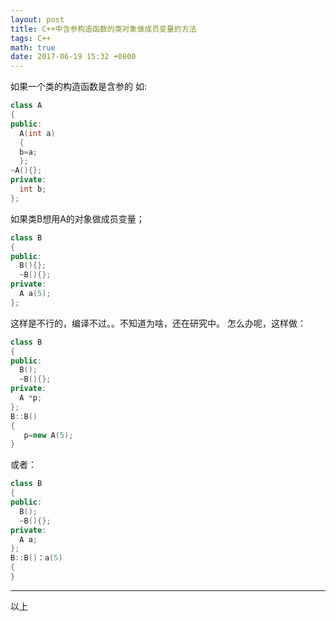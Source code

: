 ```yaml
---
layout: post
title: C++中含参构造函数的类对象做成员变量的方法
tags: C++
math: true
date: 2017-06-19 15:32 +0800
---
```



如果一个类的构造函数是含参的
如:
```c++
class A
{
public:
  A(int a)
  {
  b=a;
  };
~A(){};
private:
  int b;
};
```
如果类B想用A的对象做成员变量；
```c++
class B
{
public:
  B(){};
  ~B(){};
private:
  A a(5);
};
```
这样是不行的，编译不过。。不知道为啥，还在研究中。
怎么办呢，这样做：
```c++
class B
{
public:
  B();
  ~B(){};
private:
  A *p;
};
B::B()
{
   p=new A(5);
}
```
或者：
```c++
class B
{
public:
  B();
  ~B(){};
private:
  A a;
};
B::B()：a(5)
{
}
```


---
以上
